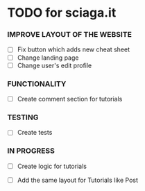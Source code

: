 # TODO for sciaga.it

### IMPROVE LAYOUT OF THE WEBSITE

- [ ] Fix button which adds new cheat sheet
- [ ] Change landing page
- [ ] Change user's edit profile

### FUNCTIONALITY

- [ ] Create comment section for tutorials

### TESTING

- [ ] Create tests

### IN PROGRESS
- [ ] Create logic for tutorials
- [ ] Add the same layout for Tutorials like Post



